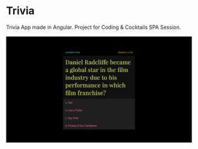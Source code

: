 # Trivia

Trivia App made in Angular. Project for Coding & Cocktails SPA Session.
<br><br>
![Home](/img/pic.png 'Screenshot')
